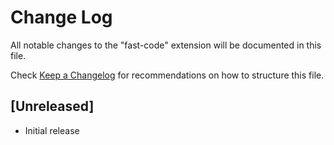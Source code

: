 # Change Log

All notable changes to the "fast-code" extension will be documented in this file.

Check [Keep a Changelog](http://keepachangelog.com/) for recommendations on how to structure this file.

## [Unreleased]

- Initial release